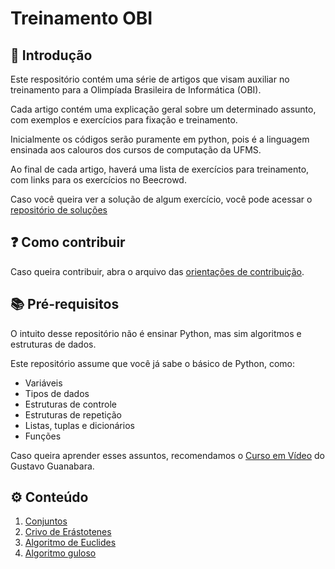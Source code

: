 # Treinamento OBI

## 🤵 Introdução

Este respositório contém uma série de artigos que visam auxiliar no treinamento para a Olimpíada Brasileira de Informática (OBI).

Cada artigo contém uma explicação geral sobre um determinado assunto, com exemplos e exercícios para fixação e treinamento.

Inicialmente os códigos serão puramente em python, pois é a linguagem ensinada aos calouros dos cursos de computação da UFMS.

Ao final de cada artigo, haverá uma lista de exercícios para treinamento, com links para os exercícios no Beecrowd.

Caso você queira ver a solução de algum exercício, você pode acessar o [repositório de soluções](https://github.com/falcao-g/beecrowd)

## ❓ Como contribuir

Caso queira contribuir, abra o arquivo das [orientações de contribuição](CONTRIBUTING.md).

## 📚 Pré-requisitos

O intuito desse repositório não é ensinar Python, mas sim algoritmos e estruturas de dados.

Este repositório assume que você já sabe o básico de Python, como:

- Variáveis
- Tipos de dados
- Estruturas de controle
- Estruturas de repetição
- Listas, tuplas e dicionários
- Funções

Caso queira aprender esses assuntos, recomendamos o [Curso em Vídeo](https://www.youtube.com/channel/UCrWvhVmt0Qac3HgsjQK62FQ) do Gustavo Guanabara.

## ⚙️ Conteúdo
1. [Conjuntos](Python/conjuntos.md)
2. [Crivo de Erástotenes](Python/crivo.md)
3. [Algoritmo de Euclides](Python/euclides.md)
4. [Algoritmo guloso](Python/guloso.md)